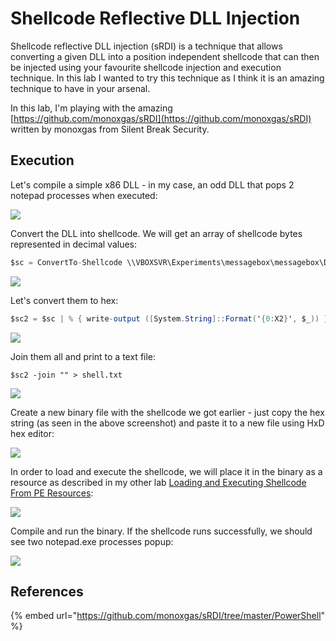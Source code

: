 # Shellcode Reflective DLL Injection

Shellcode reflective DLL injection (sRDI) is a technique that allows converting a given DLL into a position independent shellcode that can then be injected using your favourite shellcode injection and execution technique. In this lab I wanted to try this technique as I think it is an amazing technique to have in your arsenal.

In this lab, I'm playing with the amazing [https://github.com/monoxgas/sRDI](https://github.com/monoxgas/sRDI) written by monoxgas from Silent Break Security.

## Execution

Let's compile a simple x86 DLL - in my case, an odd DLL that pops 2 notepad processes when executed:

![](<../../.gitbook/assets/image (24).png>)

Convert the DLL into shellcode. We will get an array of shellcode bytes represented in decimal values:

```csharp
$sc = ConvertTo-Shellcode \\VBOXSVR\Experiments\messagebox\messagebox\Debug\messagebox.dll
```

![](<../../.gitbook/assets/image (15).png>)

Let's convert them to hex:

```csharp
$sc2 = $sc | % { write-output ([System.String]::Format('{0:X2}', $_)) }
```

![](<../../.gitbook/assets/image (16).png>)

Join them all and print to a text file:

```
$sc2 -join "" > shell.txt
```

![](<../../.gitbook/assets/image (21).png>)

Create a new binary file with the shellcode we got earlier - just copy the hex string (as seen in the above screenshot) and paste it to a new file using HxD hex editor:

![](<../../.gitbook/assets/image (26).png>)

In order to load and execute the shellcode, we will place it in the binary as a resource as described in my other lab [Loading and Executing Shellcode From PE Resources](loading-and-executing-shellcode-from-portable-executable-resources.md):

![](<../../.gitbook/assets/image (27).png>)

Compile and run the binary. If the shellcode runs successfully, we should see two notepad.exe processes popup:

![](../../.gitbook/assets/pop-2notepads.gif)

## References

{% embed url="https://github.com/monoxgas/sRDI/tree/master/PowerShell" %}
